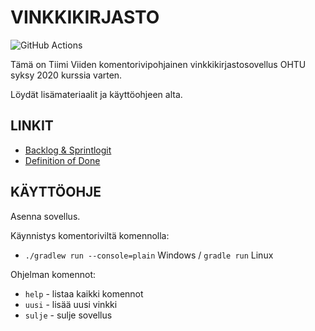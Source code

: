 # VINKKIKIRJASTO

![GitHub Actions](https://github.com/Miniaya/lukuvinkkikirjasto/workflows/Java%20CI%20with%20Gradle/badge.svg)

Tämä on Tiimi Viiden komentorivipohjainen vinkkikirjastosovellus OHTU syksy 2020 kurssia varten.

Löydät lisämateriaalit ja käyttöohjeen alta.

## LINKIT
- [Backlog & Sprintlogit](https://docs.google.com/spreadsheets/d/1XuvgQQRyYOgVvAYmBFQm1ab_-g5Kg-24XLIuX7o79t4/)
- [Definition of Done](https://github.com/Miniaya/lukuvinkkikirjasto/blob/main/Vinkkikirjasto/docs/DOD.md)

## KÄYTTÖOHJE

Asenna sovellus.

Käynnistys komentoriviltä komennolla:
- `./gradlew run --console=plain` Windows / `gradle run` Linux


Ohjelman komennot:
- `help` - listaa kaikki komennot
- `uusi` - lisää uusi vinkki
- `sulje` - sulje sovellus
